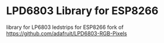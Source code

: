LPD6803 Library for ESP8266
===========================
library for LP6803 ledstrips for ESP8266
fork of https://github.com/adafruit/LPD6803-RGB-Pixels